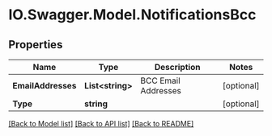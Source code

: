 # IO.Swagger.Model.NotificationsBcc
## Properties

Name | Type | Description | Notes
------------ | ------------- | ------------- | -------------
**EmailAddresses** | **List&lt;string&gt;** | BCC Email Addresses | [optional] 
**Type** | **string** |  | [optional] 

[[Back to Model list]](../README.md#documentation-for-models) [[Back to API list]](../README.md#documentation-for-api-endpoints) [[Back to README]](../README.md)

